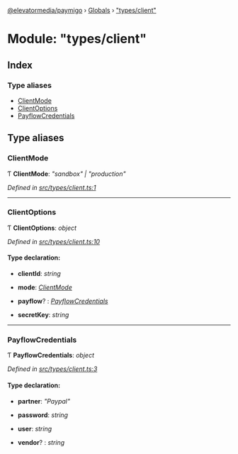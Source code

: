[@elevatormedia/paymigo](../README.md) › [Globals](../globals.md) › ["types/client"](_types_client_.md)

# Module: "types/client"

## Index

### Type aliases

-   [ClientMode](_types_client_.md#clientmode)
-   [ClientOptions](_types_client_.md#clientoptions)
-   [PayflowCredentials](_types_client_.md#payflowcredentials)

## Type aliases

### ClientMode

Ƭ **ClientMode**: _"sandbox" | "production"_

_Defined in [src/types/client.ts:1](https://github.com/ELEVATORmedia/paymigo/blob/6591146/src/types/client.ts#L1)_

---

### ClientOptions

Ƭ **ClientOptions**: _object_

_Defined in [src/types/client.ts:10](https://github.com/ELEVATORmedia/paymigo/blob/6591146/src/types/client.ts#L10)_

#### Type declaration:

-   **clientId**: _string_

-   **mode**: _[ClientMode](_types_client_.md#clientmode)_

-   **payflow**? : _[PayflowCredentials](_types_client_.md#payflowcredentials)_

-   **secretKey**: _string_

---

### PayflowCredentials

Ƭ **PayflowCredentials**: _object_

_Defined in [src/types/client.ts:3](https://github.com/ELEVATORmedia/paymigo/blob/6591146/src/types/client.ts#L3)_

#### Type declaration:

-   **partner**: _"Paypal"_

-   **password**: _string_

-   **user**: _string_

-   **vendor**? : _string_
